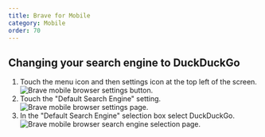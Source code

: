 ```yaml
---
title: Brave for Mobile
category: Mobile
order: 70
---
```

<html><body><p>&#xD;
    </p><h2>Changing your search engine to DuckDuckGo</h2>&#xD;
    &#xD;
    <ol><li>Touch the menu icon and then settings icon at the top left of the screen.<br><img alt="Brave mobile browser settings button." src="/edition-jekyll-template/images/296985270d1196c09b987214a5cf1020.png"></img></li>&#xD;
        <li>Touch the "Default Search Engine" setting.<br><img alt="Brave mobile browser settings page." src="/edition-jekyll-template/images/2fc6679425802f6f0c0b2dfa68403bf8.png"></img></li>&#xD;
        <li>In the "Default Search Engine" selection box select DuckDuckGo.<br><img alt="Brave mobile browser search engine selection page." src="/edition-jekyll-template/images/720727ba1b083155d6bd47484df6d655.png"></img></li>&#xD;
    </ol><style type="text/css">&#xD;
    img {&#xD;
        border: solid 1px #444;&#xD;
        max-width: 240px;&#xD;
    }&#xD;
</style></body></html>